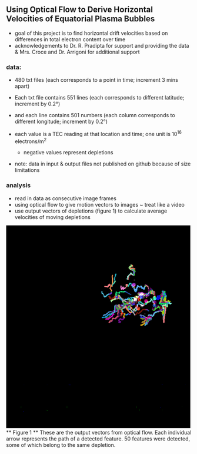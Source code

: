 ## Using Optical Flow to Derive Horizontal Velocities of Equatorial Plasma Bubbles
* goal of this project is to find horizontal drift velocities based on differences in total electron content over time
* acknowledgements to Dr. R. Pradipta for support and providing the data & Mrs. Croce and Dr. Arrigoni for additional support

### data:
* 480 txt files (each corresponds to a point in time; increment 3 mins apart)
* Each txt file contains 551 lines (each corresponds to different latitude; increment by 0.2°)
* and each line contains 501 numbers (each column corresponds to different longitude; increment by 0.2°)
* each value is a TEC reading at that location and time; one unit is 10<sup>16</sup> electrons/m<sup>2</sup>
	* negative values represent depletions

* note: data in input & output files not published on github because of size limitations

### analysis
* read in data as consecutive image frames
* using optical flow to give motion vectors to images ~ treat like a video
* use output vectors of depletions (figure 1) to calculate average velocities of moving depletions

<img src="last_frame.png"> 
** Figure 1 **
These are the output vectors from optical flow. Each individual arrow represents the path of a detected feature. 50 features were detected, some of which belong to the same depletion.

